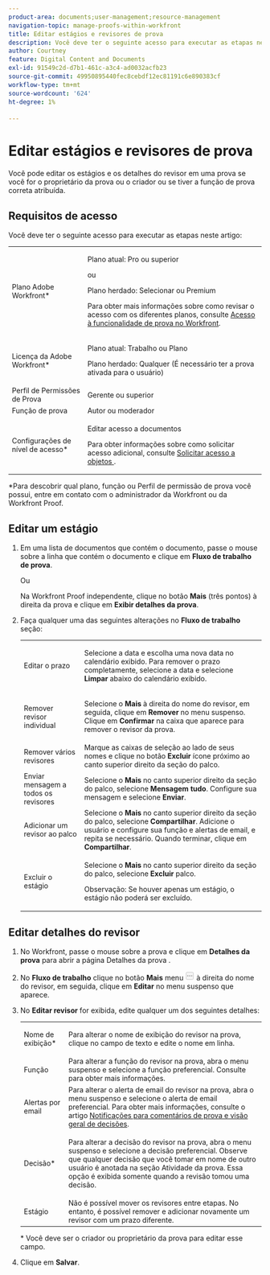 ```yaml
---
product-area: documents;user-management;resource-management
navigation-topic: manage-proofs-within-workfront
title: Editar estágios e revisores de prova
description: Você deve ter o seguinte acesso para executar as etapas neste artigo - EDITAR ME.
author: Courtney
feature: Digital Content and Documents
exl-id: 91549c2d-d7b1-461c-a3c4-ad0032acfb23
source-git-commit: 49950895440fec8cebdf12ec81191c6e890383cf
workflow-type: tm+mt
source-wordcount: '624'
ht-degree: 1%

---
```


# Editar estágios e revisores de prova

Você pode editar os estágios e os detalhes do revisor em uma prova se você for o proprietário da prova ou o criador ou se tiver a função de prova correta atribuída.

## Requisitos de acesso

Você deve ter o seguinte acesso para executar as etapas neste artigo:

<table style="table-layout:auto"> 
 <col> 
 <col> 
 <tbody> 
  <tr> 
   <td role="rowheader">Plano Adobe Workfront*</td> 
   <td> <p>Plano atual: Pro ou superior</p> <p>ou</p> <p>Plano herdado: Selecionar ou Premium</p> <p>Para obter mais informações sobre como revisar o acesso com os diferentes planos, consulte <a href="/help/quicksilver/administration-and-setup/manage-workfront/configure-proofing/access-to-proofing-functionality.md" class="MCXref xref">Acesso à funcionalidade de prova no Workfront</a>.</p> </td> 
  </tr> 
  <tr> 
   <td role="rowheader">Licença da Adobe Workfront*</td> 
   <td> <p>Plano atual: Trabalho ou Plano</p> <p>Plano herdado: Qualquer (É necessário ter a prova ativada para o usuário)</p> </td> 
  </tr> 
  <tr> 
   <td role="rowheader">Perfil de Permissões de Prova </td> 
   <td>Gerente ou superior</td> 
  </tr> 
  <tr> 
   <td role="rowheader">Função de prova</td> 
   <td>Autor ou moderador </td> 
  </tr> 
  <tr> 
   <td role="rowheader">Configurações de nível de acesso*</td> 
   <td> <p>Editar acesso a documentos</p> <p>Para obter informações sobre como solicitar acesso adicional, consulte <a href="../../../workfront-basics/grant-and-request-access-to-objects/request-access.md" class="MCXref xref">Solicitar acesso a objetos </a>.</p> </td> 
  </tr> 
 </tbody> 
</table>

&#42;Para descobrir qual plano, função ou Perfil de permissão de prova você possui, entre em contato com o administrador da Workfront ou da Workfront Proof.

## Editar um estágio

1. Em uma lista de documentos que contém o documento, passe o mouse sobre a linha que contém o documento e clique em **Fluxo de trabalho de prova**.

   Ou

   Na Workfront Proof independente, clique no botão **Mais** (três pontos) à direita da prova e clique em **Exibir detalhes da prova**.

1. Faça qualquer uma das seguintes alterações no **Fluxo de trabalho** seção:

   <table style="table-layout:auto"> 
    <col> 
    <col> 
    <tbody> 
     <tr> 
      <td role="rowheader">Editar o prazo</td> 
      <td> <p>Selecione a data e escolha uma nova data no calendário exibido. Para remover o prazo completamente, selecione a data e selecione <strong>Limpar</strong> abaixo do calendário exibido.</p> </td> 
     </tr> 
     <tr> 
      <td role="rowheader">Remover revisor individual</td> 
      <td> <p>Selecione o <strong>Mais</strong> à direita do nome do revisor, em seguida, clique em <strong>Remover</strong> no menu suspenso. Clique em <strong>Confirmar</strong> na caixa que aparece para remover o revisor da prova.</p> </td> 
     </tr> 
     <tr> 
      <td role="rowheader">Remover vários revisores</td> 
      <td>Marque as caixas de seleção ao lado de seus nomes e clique no botão <strong>Excluir</strong> ícone próximo ao canto superior direito da seção do palco.</td> 
     </tr> 
     <tr> 
      <td role="rowheader">Enviar mensagem a todos os revisores</td> 
      <td>Selecione o <strong>Mais</strong> no canto superior direito da seção do palco, selecione <strong>Mensagem tudo</strong>. Configure sua mensagem e selecione <strong>Enviar</strong>.</td> 
     </tr> 
     <tr> 
      <td role="rowheader">Adicionar um revisor ao palco</td> 
      <td>Selecione o <strong>Mais</strong> no canto superior direito da seção do palco, selecione <strong>Compartilhar</strong>. Adicione o usuário e configure sua função e alertas de email, e repita se necessário. Quando terminar, clique em <strong>Compartilhar</strong>.</td> 
     </tr> 
     <tr> 
      <td role="rowheader">Excluir o estágio</td> 
      <td> <p>Selecione o <strong>Mais</strong> no canto superior direito da seção do palco, selecione <strong>Excluir</strong> palco.</p> <p>Observação: Se houver apenas um estágio, o estágio não poderá ser excluído.</p> </td> 
     </tr> 
    </tbody> 
   </table>

## Editar detalhes do revisor

1. No Workfront, passe o mouse sobre a prova e clique em **Detalhes da prova** para abrir a página Detalhes da prova .
1. No **Fluxo de trabalho** clique no botão **Mais** menu ![](assets/more-button-small.png) à direita do nome do revisor, em seguida, clique em **Editar** no menu suspenso que aparece.

1. No **Editar revisor** for exibida, edite qualquer um dos seguintes detalhes:

   <table style="table-layout:auto"> 
    <col> 
    <col> 
    <tbody> 
     <tr> 
      <td role="rowheader">Nome de exibição*</td> 
      <td> <p>Para alterar o nome de exibição do revisor na prova, clique no campo de texto e edite o nome em linha.</p> </td> 
     </tr> 
     <tr> 
      <td role="rowheader">Função</td> 
      <td>Para alterar a função do revisor na prova, abra o menu suspenso e selecione a função preferencial. Consulte para obter mais informações.</td> 
     </tr> 
     <tr> 
      <td role="rowheader">Alertas por email</td> 
      <td>Para alterar o alerta de email do revisor na prova, abra o menu suspenso e selecione o alerta de email preferencial. Para obter mais informações, consulte o artigo <a href="../../../review-and-approve-work/proofing/proofing-overview/notifications-proof-comments-decisions.md" class="MCXref xref">Notificações para comentários de prova e visão geral de decisões</a>.</td> 
     </tr> 
     <tr data-mc-conditions=""> 
      <td role="rowheader">Decisão*</td> 
      <td> <p>Para alterar a decisão do revisor na prova, abra o menu suspenso e selecione a decisão preferencial. Observe que qualquer decisão que você tomar em nome de outro usuário é anotada na seção Atividade da prova. Essa opção é exibida somente quando a revisão tomou uma decisão.</p> </td> 
     </tr> 
     <tr> 
      <td role="rowheader">Estágio</td> 
      <td>Não é possível mover os revisores entre etapas. No entanto, é possível remover e adicionar novamente um revisor com um prazo diferente.</td> 
     </tr> 
    </tbody> 
   </table>

   &#42; Você deve ser o criador ou proprietário da prova para editar esse campo.

1. Clique em **Salvar**.
